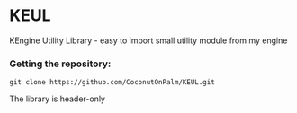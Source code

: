 # KEUL
KEngine Utility Library - easy to import small utility module from my engine

### Getting the repository:
```git clone https://github.com/CoconutOnPalm/KEUL.git```

The library is header-only

